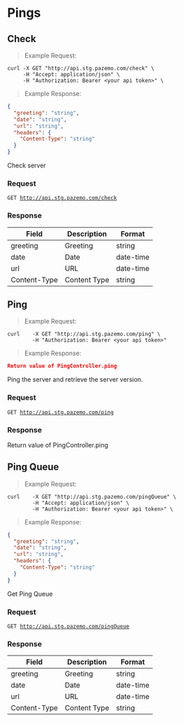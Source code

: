 # Pings

## Check

>Example Request:

```shell
curl -X GET "http://api.stg.pazemo.com/check" \
     -H "Accept: application/json" \
     -H "Authorization: Bearer <your api token>" \
```

>Example Response:

```json
{
  "greeting": "string",
  "date": "string",
  "url": "string",
  "headers": {
    "Content-Type": "string"
  }
}
```
Check server

### Request

<code>GET http://api.stg.pazemo.com/check</code>

### Response

Field | Description | Format
--------- | ------- | -----------
greeting | Greeting| string
date | Date | date-time
url | URL | date-time
Content-Type | Content Type | string

## Ping

>Example Request:

```shell
curl    -X GET "http://api.stg.pazemo.com/ping" \
        -H "Authorization: Bearer <your api token>" 
```

>Example Response:

```json
Return value of PingController.ping
```

Ping the server and retrieve the server version.

### Request

<code>GET http://api.stg.pazemo.com/ping</code>

### Response

Return value of PingController.ping

## Ping Queue

>Example Request:

```shell
curl    -X GET "http://api.stg.pazemo.com/pingQueue" \
        -H "Accept: application/json" \
        -H "Authorization: Bearer <your api token>" \
```

>Example Response:

```json
{
  "greeting": "string",
  "date": "string",
  "url": "string",
  "headers": {
    "Content-Type": "string"
  }
}
```

Get Ping Queue

### Request

<code>GET http://api.stg.pazemo.com/pingQueue</code>

### Response

Field | Description | Format
--------- | ------- | -----------
greeting | Greeting| string
date | Date | date-time
url | URL | date-time
Content-Type | Content Type | string